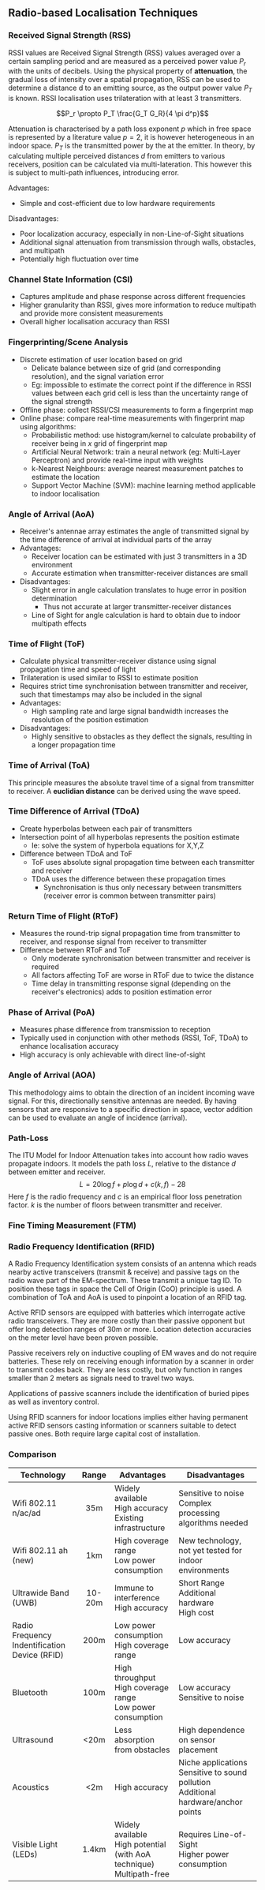 <!--AUTOMATICALLY GENERATED
**********************************************************************
*                                                                    *
*    This file was automatically generated by copying                *
*    'content/notes/wifi/radio_based.md'. If you want to manually    *
*    overwrite it, you have to remove this whole comment.            *
*    Otherwise, it will be overwritten the next time any change      *
*    happens in the notes.                                           *
*                                                                    *
**********************************************************************
-->

## Radio-based Localisation Techniques

### Received Signal Strength (RSS)

RSSI values are Received Signal Strength (RSS) values averaged over a certain sampling period and are measured as a perceived power value $P_r$ with the units of decibels. Using the physical property of **attenuation**, the gradual loss of intensity over a spatial propagation, RSS can be used to determine a distance d to an emitting source, as the output power value $P_T$ is known. RSSI localisation uses trilateration with at least 3 transmitters.

$$P_r \propto P_T \frac{G_T G_R}{4 \pi d^p}$$

Attenuation is characterised by a path loss exponent $p$ which in free space is represented by a literature value $p = 2$, it is however heterogeneous in an indoor space. $P_T$ is the transmitted power by the at the emitter. In theory, by calculating multiple perceived distances $d$ from emitters to various receivers, position can be calculated via multi-lateration. This however this is subject to multi-path influences, introducing error.

Advantages:

- Simple and cost-efficient due to low hardware requirements

Disadvantages:

- Poor localization accuracy, especially in non-Line-of-Sight situations
- Additional signal attenuation from transmission through walls, obstacles, and multipath
- Potentially high fluctuation over time

### Channel State Information (CSI)

- Captures amplitude and phase response across different frequencies
- Higher granularity than RSSI, gives more information to reduce multipath and provide more consistent measurements
- Overall higher localisation accuracy than RSSI

### Fingerprinting/Scene Analysis

- Discrete estimation of user location based on grid
  - Delicate balance between size of grid (and corresponding resolution), and the signal variation error
  - Eg: impossible to estimate the correct point if the difference in RSSI values between each grid cell is less than the uncertainty range of the signal strength
- Offline phase: collect RSSI/CSI measurements to form a fingerprint map
- Online phase: compare real-time measurements with fingerprint map using algorithms:
  - Probabilistic method: use histogram/kernel to calculate probability of receiver being in $x$ grid of fingerprint map
  - Artificial Neural Network: train a neural network (eg: Multi-Layer Perceptron) and provide real-time input with weights
  - k-Nearest Neighbours: average nearest measurement patches to estimate the location
  - Support Vector Machine (SVM): machine learning method applicable to indoor localisation

### Angle of Arrival (AoA)

- Receiver's antennae array estimates the angle of transmitted signal by the time difference of arrival at individual parts of the array
- Advantages:
  - Receiver location can be estimated with just 3 transmitters in a 3D environment
  - Accurate estimation when transmitter-receiver distances are small
- Disadvantages:
  - Slight error in angle calculation translates to huge error in position determination
    - Thus not accurate at larger transmitter-receiver distances
  - Line of Sight for angle calculation is hard to obtain due to indoor multipath effects

### Time of Flight (ToF)

- Calculate physical transmitter-receiver distance using signal propagation time and speed of light
- Trilateration is used similar to RSSI to estimate position
- Requires strict time synchronisation between transmitter and receiver, such that timestamps may also be included in the signal
- Advantages:
  - High sampling rate and large signal bandwidth increases the resolution of the position estimation
- Disadvantages:
  - Highly sensitive to obstacles as they deflect the signals, resulting in a longer propagation time

### Time of Arrival (ToA)

This principle measures the absolute travel time of a signal from transmitter to receiver. A **euclidian distance** can be derived using the wave speed.

### Time Difference of Arrival (TDoA)

- Create hyperbolas between each pair of transmitters
- Intersection point of all hyperbolas represents the position estimate
  - Ie: solve the system of hyperbola equations for X,Y,Z
- Difference between TDoA and ToF
  - ToF uses absolute signal propagation time between each transmitter and receiver
  - TDoA uses the difference between these propagation times
    - Synchronisation is thus only necessary between transmitters (receiver error is common between transmitter pairs)

### Return Time of Flight (RToF)

- Measures the round-trip signal propagation time from transmitter to receiver, and response signal from receiver to transmitter
- Difference between RToF and ToF
  - Only moderate synchronisation between transmitter and receiver is required
  - All factors affecting ToF are worse in RToF due to twice the distance
  - Time delay in transmitting response signal (depending on the receiver's electronics) adds to position estimation error

### Phase of Arrival (PoA)

- Measures phase difference from transmission to reception
- Typically used in conjunction with other methods (RSSI, ToF, TDoA) to enhance localisation accuracy
- High accuracy is only achievable with direct line-of-sight

### Angle of Arrival (AOA)

This methodology aims to obtain the direction of an incident incoming wave signal. For this, directionally sensitive antennas are needed. By having sensors that are responsive to a specific direction in space, vector addition can be used to evaluate an angle of incidence (arrival).

### Path-Loss

The ITU Model for Indoor Attenuation takes into account how radio waves propagate indoors. It models the path loss $L$, relative to the distance $d$ between emitter and receiver.
$$L=20 \log f+p \log d+c(k, f)-28$$
Here $f$ is the radio frequency and $c$ is an empirical floor loss penetration factor. $k$ is the number of floors between transmitter and receiver.

### Fine Timing Measurement (FTM)

### Radio Frequency Identification (RFID)

A Radio Frequency Identification system consists of an antenna which reads nearby active transceivers (transmit & receive) and passive tags on the radio wave part of the EM-spectrum. These transmit a unique tag ID. To position these tags in space the Cell of Origin (CoO) principle is used. A combination of ToA and AoA is used to pinpoint a location of an RFID tag.

Active RFID sensors are equipped with batteries which interrogate active radio transceivers. They are more costly than their passive opponent but offer long detection ranges of 30m or more. Location detection accuracies on the meter level have been proven possible.

Passive receivers rely on inductive coupling of EM waves and do not require batteries. These rely on receiving enough information by a scanner in order to transmit codes back. They are less costly, but only function in ranges smaller than 2 meters as signals need to travel two ways.

Applications of passive scanners include the identification of buried pipes as well as inventory control.

Using RFID scanners for indoor locations implies either having permanent active RFID sensors casting information or scanners suitable to detect passive ones. Both require large capital cost of installation.

### Comparison

| Technology                                    |  Range | Advantages                                                                | Disadvantages                                                                           |
|-----------------------------------------------|:------:|---------------------------------------------------------------------------|-----------------------------------------------------------------------------------------|
| Wifi 802.11 n/ac/ad                           |   35m  | Widely available<br>High accuracy<br>Existing infrastructure              | Sensitive to noise<br>Complex processing algorithms needed                              |
| Wifi 802.11 ah (new)                          |   1km  | High coverage range<br>Low power consumption                              | New technology, not yet tested for indoor environments                                  |
| Ultrawide Band (UWB)                          | 10-20m | Immune to interference<br>High accuracy                                   | Short Range<br>Additional hardware<br>High cost                                         |
| Radio Frequency Indentification Device (RFID) |  200m  | Low power consumption<br>High coverage range                              | Low accuracy                                                                            |
| Bluetooth                                     |  100m  | High throughput <br>High coverage range<br>Low power consumption          | Low accuracy<br>Sensitive to noise                                                      |
| Ultrasound                                    |  <20m  | Less absorption from obstacles                                            | High dependence on sensor placement                                                     |
| Acoustics                                     |   <2m  | High accuracy                                                             | Niche applications<br>Sensitive to sound pollution<br>Additional hardware/anchor points |
| Visible Light (LEDs)                          |  1.4km | Widely available<br>High potential (with AoA technique)<br>Multipath-free | Requires Line-of-Sight<br>Higher power consumption  
